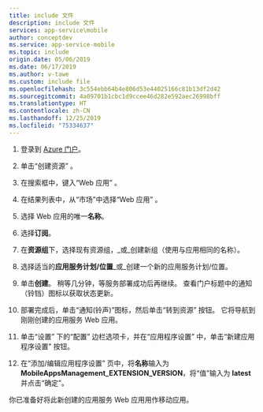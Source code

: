 ```yaml
---
title: include 文件
description: include 文件
services: app-service\mobile
author: conceptdev
ms.service: app-service-mobile
ms.topic: include
origin.date: 05/06/2019
ms.date: 06/17/2019
ms.author: v-tawe
ms.custom: include file
ms.openlocfilehash: 3c554ebb64b4e806d53e44025166c81b13df2d42
ms.sourcegitcommit: 4a09701b1cbc1d9ccee46d282e592aec26998bff
ms.translationtype: HT
ms.contentlocale: zh-CN
ms.lasthandoff: 12/25/2019
ms.locfileid: "75334637"
---
```

1. 登录到 [Azure 门户]。

2. 单击“创建资源”  。

3. 在搜索框中，键入“Web 应用”  。
    
4. 在结果列表中，从“市场”中选择“Web 应用”  。

5. 选择 Web 应用的唯一**名称**。

6. 选择**订阅**。
7. 在**资源组**下，选择现有资源组，_或_创建新组（使用与应用相同的名称）。
8. 选择适当的**应用服务计划/位置**_或_创建一个新的应用服务计划/位置。 
9. 单击**创建**。 稍等几分钟，等服务部署成功后再继续。 查看门户标题中的通知（铃铛）图标以获取状态更新。

10. 部署完成后，单击“通知(铃声)”图标，然后单击“转到资源”  按钮。 它将导航到刚刚创建的应用服务 Web 应用。 

11. 单击“设置”  下的“配置”  边栏选项卡，并在“应用程序设置”  中，单击“新建应用程序设置”  按钮。

12. 在“添加/编辑应用程序设置”  页中，将**名称**输入为 **MobileAppsManagement_EXTENSION_VERSION**，将“值”输入为 **latest** 并点击“确定”。

你已准备好将此新创建的应用服务 Web 应用用作移动应用。

<!-- URLs. -->
[Azure 门户]: https://portal.azure.cn/